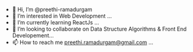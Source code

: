 - 👋 Hi, I’m @preethi-ramadurgam
- 👀 I’m interested in Web Development ...
- 🌱 I’m currently learning ReactJs ...
- 💞️ I’m looking to collaborate on Data Structure Algorithms & Front End Developement...
- 📫 How to reach me preethi.ramadurgam@gmail.com ...

<!---
preethi-ramadurgam/preethi-ramadurgam is a ✨ special ✨ repository because its `README.md` (this file) appears on your GitHub profile.
You can click the Preview link to take a look at your changes.
--->
